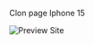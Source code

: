 Clon page Iphone 15

![Preview Site](https://github.com/fernandopanduro/iphone-3d-website-starter/assets/92656447/05daf4d4-cc34-474a-a9c2-ea93162e6d45)
